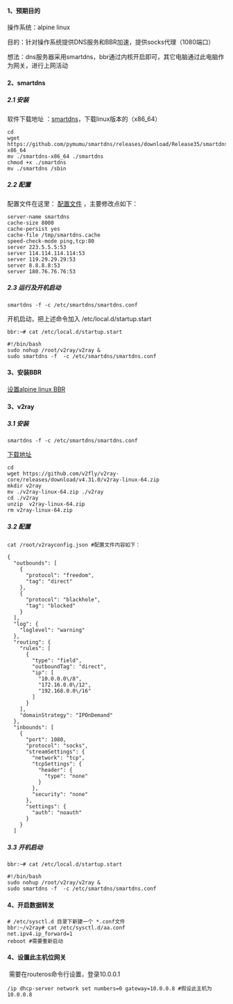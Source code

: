 #### 1、预期目的

操作系统：alpine linux

目的：针对操作系统提供DNS服务和BBR加速，提供socks代理（1080端口）

想法：dns服务器采用smartdns，bbr通过内核开启即可，其它电脑通过此电脑作为网关，进行上网活动

#### 2、smartdns

##### 2.1 安装

软件下载地址 ：[smartdns](https://github.com/pymumu/smartdns/releases)，下载linux版本的（x86_64）

```
cd
wget https://github.com/pymumu/smartdns/releases/download/Release35/smartdns-x86_64
mv ./smartdns-x86_64 ./smartdns
chmod +x ./smartdns
mv ./smartdns /sbin
```

##### 2.2  配置

配置文件在这里： [配置文件](https://github.com/pymumu/smartdns/blob/master/etc/smartdns/smartdns.conf) ，主要修改点如下：

```
server-name smartdns
cache-size 8000
cache-persist yes
cache-file /tmp/smartdns.cache
speed-check-mode ping,tcp:80
server 223.5.5.5:53
server 114.114.114.114:53
server 119.29.29.29:53
server 8.8.8.8:53
server 180.76.76.76:53

```

##### 2.3 运行及开机启动

```
smartdns -f -c /etc/smartdns/smartdns.conf
```

开机启动，把上述命令加入 /etc/local.d/startup.start

```
bbr:~# cat /etc/local.d/startup.start

#!/bin/bash
sudo nohup /root/v2ray/v2ray &
sudo smartdns -f  -c /etc/smartdns/smartdns.conf
```



#### 3、安装BBR

[设置alpine linux BBR](https://lpvs.com/Alpine-linux-%E5%81%9A%E8%B7%AF%E7%94%B1%E5%99%A8-%E5%BC%80%E5%90%AFBBR/)

#### 3、v2ray

##### 3.1  安装

```
smartdns -f -c /etc/smartdns/smartdns.conf
```

[下载地址](https://github.com/v2fly/v2ray-core/releases/tag/v4.31.0)

```
cd
wget https://github.com/v2fly/v2ray-core/releases/download/v4.31.0/v2ray-linux-64.zip
mkdir v2ray
mv ./v2ray-linux-64.zip ./v2ray
cd ./v2ray
unzip  v2ray-linux-64.zip 
rm v2ray-linux-64.zip
```

##### 3.2 配置

```
cat /root/v2rayconfig.json #配置文件内容如下：
```

```
{
  "outbounds": [
    {
      "protocol": "freedom",
      "tag": "direct"
    },
    {
      "protocol": "blackhole",
      "tag": "blocked"
    }
  ],
  "log": {
    "loglevel": "warning"
  },
  "routing": {
    "rules": [
      {
        "type": "field",
        "outboundTag": "direct",
        "ip": [
          "10.0.0.0\/8",
          "172.16.0.0\/12",
          "192.168.0.0\/16"
        ]
      }
    ],
    "domainStrategy": "IPOnDemand"
  },
  "inbounds": [
    {
      "port": 1080,
      "protocol": "socks",
      "streamSettings": {
        "network": "tcp",
        "tcpSettings": {
          "header": {
            "type": "none"
          }
        },
        "security": "none"
      },
      "settings": {
        "auth": "noauth"
      }
    }
  ]

```

##### 3.3  开机启动

```
bbr:~# cat /etc/local.d/startup.start

#!/bin/bash
sudo nohup /root/v2ray/v2ray &
sudo smartdns -f  -c /etc/smartdns/smartdns.conf
```

#### 4、开启数据转发

```
# /etc/sysctl.d 目录下新建一个 *.conf文件
bbr:~/v2ray# cat /etc/sysctl.d/aa.conf
net.ipv4.ip_forward=1
reboot #需要重新启动
```

#### 4、设置此主机位网关

​	需要在routeros命令行设置，登录10.0.0.1

```
/ip dhcp-server network set numbers=0 gateway=10.0.0.8 #假设此主机为10.0.0.8
```

